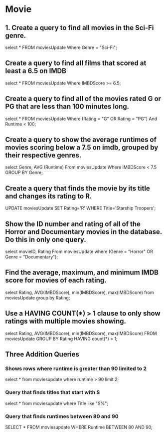 # Movie

 ## 1. Create a query to find all movies in the Sci-Fi genre.
 select * FROM moviesUpdate
 Where Genre = "Sci-Fi";

##  Create a query to find all films that scored at least a 6.5 on IMDB
 select * FROM moviesUpdate
 Where IMBDScore >= 6.5;

## Create a query to find all of the movies rated G or PG that are less than 100 minutes long.
 select * FROM moviesUpdate
 Where (Rating = "G" OR Rating = "PG")
 And Runtime < 100;

##  Create a query to show the average runtimes of movies scoring below a 7.5 on imdb, grouped by their respective genres.
 select Genre, AVG (Runtime)
  From moviesUpdate
 Where IMBDScore < 7.5
 GROUP BY Genre;

##  Create a query that finds the movie by its title and changes its rating to R.
 UPDATE moviesUpdate
 SET Rating='R'
 WHERE Title='Starship Troopers';

##  Show the ID number and rating of all of the Horror and Documentary movies in the database. Do this in only one query.
 select movieID, Rating
 From moviesUpdate
 where (Genre = "Horror" OR Genre = "Documentary");

##  Find the average, maximum, and minimum IMDB score for movies of each rating.
 select Rating, AVG(IMBDScore), min(IMBDScore), max(IMBDScore) 
 from moviesUpdate
 group by Rating;

##   Use a HAVING COUNT(*) > 1 clause to only show ratings with multiple movies showing.
 select Rating, AVG(IMBDScore), min(IMBDScore), max(IMBDScore) 
 FROM moviesUpdate
 GROUP BY Rating
 HAVING count(*) > 1;

## Three Addition Queries
### Shows rows where runtime is greater than 90 limited to 2
 select *
 from moviesupdate 
 where runtime > 90
 limit 2;

### Query that finds titles that start with S
select *
from moviesupdate 
where Title like "S%";

### Query that finds runtimes between 80 and 90
SELECT *
FROM moviesupdate
WHERE Runtime BETWEEN 80 AND 90;
